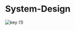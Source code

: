 # System-Design
![key (1)](https://github.com/user-attachments/assets/57c568f1-fd63-4e1c-846b-ba3dfb09d0f8)
